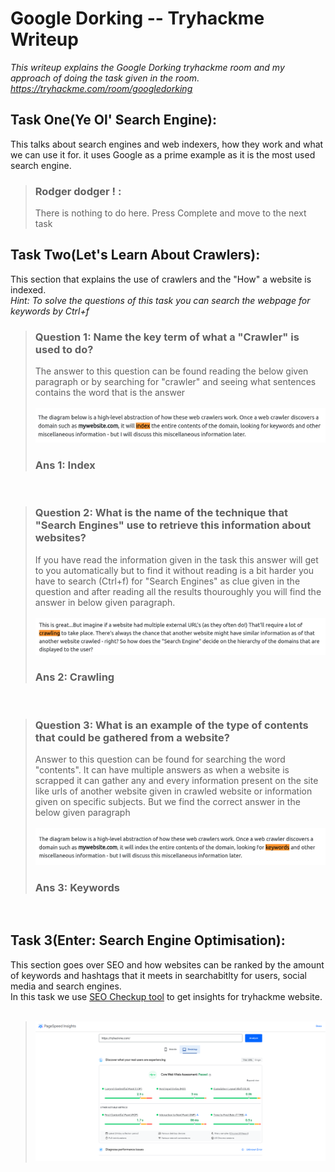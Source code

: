 # Google Dorking -- Tryhackme Writeup
*This writeup explains the Google Dorking tryhackme room and my approach of doing the task given in the room. https://tryhackme.com/room/googledorking*

## Task One(Ye Ol' Search Engine):
This talks about search engines and web indexers, how they work and what we can use it for. it uses Google as a prime example as it is the most used search engine.<br>
>### Rodger dodger ! :
>There is nothing to do here. Press Complete and move to the next task

## Task Two(Let's Learn About Crawlers):
This section that explains the use of crawlers and the "How" a website is indexed.<br>
*Hint: To solve the questions of this task you can search the webpage for keywords by Ctrl+f*
>### Question 1: Name the key term of what a "Crawler" is used to do?
>The answer to this question can be found reading the below given paragraph or by searching for "crawler" and seeing what sentences contains the word that is the answer<br><br>
>![](images/T2%20Q1.png)
>### Ans 1: Index 
<br>

>### Question 2: What is the name of the technique that "Search Engines" use to retrieve this information about websites?
>If you have read the information given in the task this answer will get to you automatically but to find it without reading is a bit harder you have to search (Ctrl+f) for "Search Engines" as clue given in the question and after reading all the results thouroughly you will find the answer in below given paragraph.
<br><br>
>![](images/T2%20Q2.png)
>### Ans 2: Crawling
<br>

>### Question 3: What is an example of the type of contents that could be gathered from a website?
>Answer to this question can be found for searching the word "contents". It can have multiple answers as when a website is scrapped it can gather any and every information present on the site like urls of another website given in crawled website or information given on specific subjects. But we find the correct answer in the below given paragraph<br><br>
>![](images/T2%20Q3.png)
>### Ans 3: Keywords
<br>

## Task 3(Enter: Search Engine Optimisation):
This section goes over SEO and how websites can be ranked by the amount of keywords and hashtags that it meets in searchabitlty for users, social media and search engines.<br>
In this task we use [SEO Checkup tool](https://web.dev/measure/) to get insights for tryhackme website.<br><br>
>![](images/T3%20Q1.png)